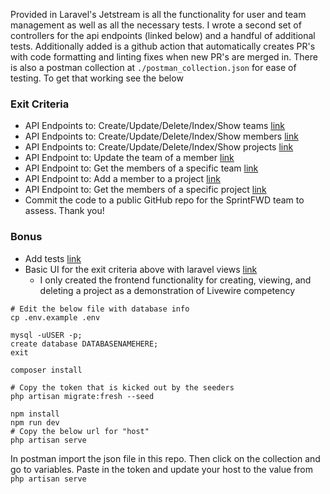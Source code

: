 Provided in Laravel's Jetstream is all the functionality for user and team management as well as all the necessary tests. I wrote a second set of controllers for the api endpoints (linked below) and a handful of additional tests. Additionally added is a github action that automatically creates PR's with code formatting and linting fixes when new PR's are merged in. There is also a postman collection at `./postman_collection.json` for ease of testing. To get that working see the below

### Exit Criteria

- API Endpoints to: Create/Update/Delete/Index/Show teams [link](https://github.com/michaeljhopkins/sprintfwd-homework/blob/main/app/Http/Controllers/Api/TeamsController.php)
- API Endpoints to: Create/Update/Delete/Index/Show members [link](https://github.com/michaeljhopkins/sprintfwd-homework/blob/main/app/Http/Controllers/Api/UsersController.php)
- API Endpoints to: Create/Update/Delete/Index/Show projects [link](https://github.com/michaeljhopkins/sprintfwd-homework/blob/main/app/Http/Controllers/Api/ProjectsController.php)
- API Endpoint to: Update the team of a member [link](https://github.com/michaeljhopkins/sprintfwd-homework/blob/main/app/Http/Controllers/Api/TeamUsersController.php)
- API Endpoint to: Get the members of a specific team [link](https://github.com/michaeljhopkins/sprintfwd-homework/blob/main/app/Http/Controllers/Api/TeamUsersController.php)
- API Endpoint to: Add a member to a project [link](https://github.com/michaeljhopkins/sprintfwd-homework/blob/main/app/Http/Controllers/Api/ProjectUsersController.php)
- API Endpoint to: Get the members of a specific project [link](https://github.com/michaeljhopkins/sprintfwd-homework/blob/main/app/Http/Controllers/Api/ProjectUsersController.php)
- Commit the code to a public GitHub repo for the SprintFWD team to assess. Thank you!

### Bonus

- Add tests [link](https://github.com/michaeljhopkins/sprintfwd-homework/tree/main/tests/Feature)
- Basic UI for the exit criteria above with laravel views [link](https://github.com/michaeljhopkins/sprintfwd-homework/blob/main/resources/views/livewire/user-project-manager.blade.php)
  - I only created the frontend functionality for creating, viewing, and deleting a project as a demonstration of Livewire competency


```
# Edit the below file with database info
cp .env.example .env

mysql -uUSER -p;
create database DATABASENAMEHERE;
exit

composer install

# Copy the token that is kicked out by the seeders
php artisan migrate:fresh --seed

npm install
npm run dev
# Copy the below url for "host"
php artisan serve
```

In postman import the json file in this repo. Then click on the collection and go to variables. Paste in the token and update your host to the value from `php artisan serve`

[](!https://i.imgur.com/wAo3eqt.png)
